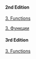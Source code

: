 #### 2nd Edition
[3. Functions](https://eloquentjavascript.net/2nd_edition/03_functions.html)

[3. Функции](https://eloquent-javascript.karmazzin.ru/chapter3)

#### 3rd Edition 
[3. Functions](https://eloquentjavascript.net/03_functions.html)

